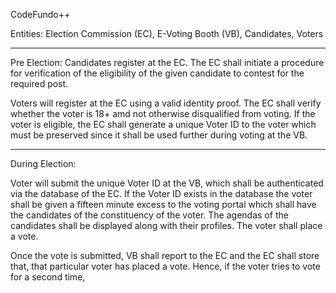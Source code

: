 CodeFundo++

Entities: Election Commission (EC), E-Voting Booth (VB), Candidates, Voters

-------------------------------------------------------------------------------------------------------------------------------------------
Pre Election:
Candidates register at the EC. The EC shall initiate a procedure for verification of the eligibility of the given candidate to contest for the required post.

Voters will register at the EC using a valid identity proof. The EC shall verify whether the voter is 18+ amd not otherwise disqualified from voting. If the voter is eligible, the EC shall generate a unique Voter ID to the voter which must be preserved since it shall be used further during voting at the VB.

-------------------------------------------------------------------------------------------------------------------------------------------
During Election:

Voter will submit the unique Voter ID at the VB, which shall be authenticated via the database of the EC. If the Voter ID exists in the database the voter shall be given a fifteen minute excess to the voting portal which shall have the candidates of the constituency of the voter. The agendas of the candidates shall be displayed along with their profiles. The voter shall place a vote.

Once the vote is submitted, VB shall report to the EC and the EC shall store that, that particular voter has placed a vote. Hence, if the voter tries to vote for a second time, 
